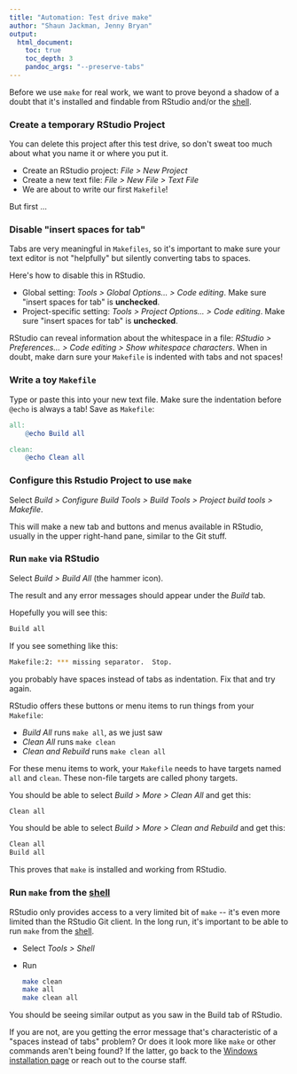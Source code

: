 ```yaml
---
title: "Automation: Test drive make"
author: "Shaun Jackman, Jenny Bryan"
output:
  html_document:
    toc: true
    toc_depth: 3
    pandoc_args: "--preserve-tabs"
---
```


Before we use `make` for real work, we want to prove beyond a shadow of a doubt that it's installed and findable from RStudio and/or the [shell](git09_shell.html).

### Create a temporary RStudio Project

You can delete this project after this test drive, so don't sweat too much about what you name it or where you put it.

  * Create an RStudio project: *File > New Project*
  * Create a new text file: *File > New File > Text File*
  * We are about to write our first `Makefile`!
  
But first ...

### Disable "insert spaces for tab"

Tabs are very meaningful in `Makefiles`, so it's important to make sure your text editor is not "helpfully" but silently converting tabs to spaces.

Here's how to disable this in RStudio.

  * Global setting: *Tools > Global Options... > Code editing*. Make sure "insert spaces for tab" is __unchecked__.
  * Project-specific setting: *Tools > Project Options... > Code editing*. Make sure "insert spaces for tab" is __unchecked__.
  
RStudio can reveal information about the whitespace in a file: *RStudio > Preferences... > Code editing > Show whitespace characters*. When in doubt, make darn sure your `Makefile` is indented with tabs and not spaces!
  
### Write a toy `Makefile`

Type or paste this into your new text file. Make sure the indentation before `@echo` is always a tab! Save as `Makefile`:
  
```makefile
all:
	@echo Build all

clean:
	@echo Clean all
```

### Configure this Rstudio Project to use `make`

Select *Build > Configure Build Tools > Build Tools > Project build tools > Makefile*.

This will make a new tab and buttons and menus available in RStudio, usually in the upper right-hand pane, similar to the Git stuff.

### Run `make` via RStudio

Select *Build > Build All* (the hammer icon).

The result and any error messages should appear under the *Build* tab.

Hopefully you will see this:

```sh
Build all
```

If you see something like this:

```sh
Makefile:2: *** missing separator.  Stop.
```
you probably have spaces instead of tabs as indentation. Fix that and try again.

RStudio offers these buttons or menu items to run things from your `Makefile`:

  * *Build All* runs `make all`, as we just saw
  * *Clean All* runs `make clean`
  * *Clean and Rebuild* runs `make clean all`

For these menu items to work, your `Makefile` needs to have targets named `all` and `clean`. These non-file targets are called phony targets.

You should be able to select *Build > More > Clean All* and get this:

```sh
Clean all
```

You should be able to select *Build > More > Clean and Rebuild* and get this:

```sh
Clean all
Build all
```

This proves that `make` is installed and working from RStudio.

### Run `make` from the [shell](git09_shell.html)

RStudio only provides access to a very limited bit of `make` -- it's even more limited than the RStudio Git client. In the long run, it's important to be able to run `make` from the [shell](git09_shell.html).

  * Select *Tools > Shell*
  * Run

	```sh
	make clean
	make all
	make clean all
	```

You should be seeing similar output as you saw in the Build tab of RStudio.

If you are not, are you getting the error message that's characteristic of a "spaces instead of tabs" problem? Or does it look more like `make` or other commands aren't being found? If the latter, go back to the [Windows installation page](automation02_windows.html) or reach out to the course staff.